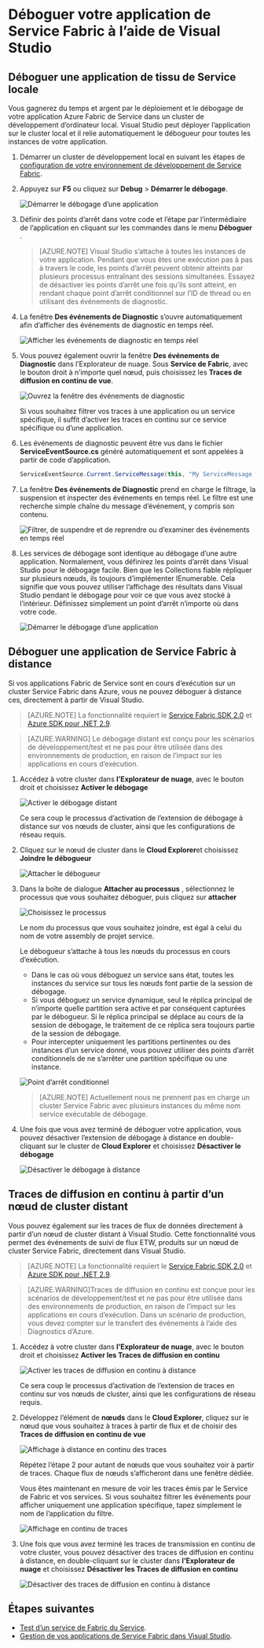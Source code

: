 <properties
   pageTitle="Déboguez votre application dans Visual Studio | Microsoft Azure"
   description="Améliorer la fiabilité et les performances de vos services en développant et en leur débogage dans Visual Studio sur un cluster de développement local."
   services="service-fabric"
   documentationCenter=".net"
   authors="vturecek"
   manager="timlt"
   editor=""/>

<tags
   ms.service="service-fabric"
   ms.devlang="dotnet"
   ms.topic="article"
   ms.tgt_pltfrm="na"
   ms.workload="na"
   ms.date="06/21/2016"
   ms.author="vturecek;mikhegn"/>

# <a name="debug-your-service-fabric-application-by-using-visual-studio"></a>Déboguer votre application de Service Fabric à l’aide de Visual Studio

## <a name="debug-a-local-service-fabric-application"></a>Déboguer une application de tissu de Service locale

Vous gagnerez du temps et argent par le déploiement et le débogage de votre application Azure Fabric de Service dans un cluster de développement d’ordinateur local. Visual Studio peut déployer l’application sur le cluster local et il relie automatiquement le débogueur pour toutes les instances de votre application.

1. Démarrer un cluster de développement local en suivant les étapes de [configuration de votre environnement de développement de Service Fabric](service-fabric-get-started.md).

2. Appuyez sur **F5** ou cliquez sur **Debug** > **Démarrer le débogage**.

    ![Démarrer le débogage d’une application][startdebugging]

3. Définir des points d’arrêt dans votre code et l’étape par l’intermédiaire de l’application en cliquant sur les commandes dans le menu **Déboguer** .

    > [AZURE.NOTE] Visual Studio s’attache à toutes les instances de votre application. Pendant que vous êtes une exécution pas à pas à travers le code, les points d’arrêt peuvent obtenir atteints par plusieurs processus entraînant des sessions simultanées. Essayez de désactiver les points d’arrêt une fois qu’ils sont atteint, en rendant chaque point d’arrêt conditionnel sur l’ID de thread ou en utilisant des événements de diagnostic.

4. La fenêtre **Des événements de Diagnostic** s’ouvre automatiquement afin d’afficher des événements de diagnostic en temps réel.

    ![Afficher les événements de diagnostic en temps réel][diagnosticevents]

5. Vous pouvez également ouvrir la fenêtre **Des événements de Diagnostic** dans l’Explorateur de nuage.  Sous **Service de Fabric**, avec le bouton droit à n’importe quel nœud, puis choisissez les **Traces de diffusion en continu de vue**.

    ![Ouvrez la fenêtre des événements de diagnostic][viewdiagnosticevents]

    Si vous souhaitez filtrer vos traces à une application ou un service spécifique, il suffit d’activer les traces en continu sur ce service spécifique ou d’une application.

6. Les événements de diagnostic peuvent être vus dans le fichier **ServiceEventSource.cs** généré automatiquement et sont appelées à partir de code d’application.

    ```csharp
    ServiceEventSource.Current.ServiceMessage(this, "My ServiceMessage with a parameter {0}", result.Value.ToString());
    ```

7. La fenêtre **Des événements de Diagnostic** prend en charge le filtrage, la suspension et inspecter des événements en temps réel.  Le filtre est une recherche simple chaîne du message d’événement, y compris son contenu.

    ![Filtrer, de suspendre et de reprendre ou d’examiner des événements en temps réel][diagnosticeventsactions]

8. Les services de débogage sont identique au débogage d’une autre application. Normalement, vous définirez les points d’arrêt dans Visual Studio pour le débogage facile. Bien que les Collections fiable répliquer sur plusieurs nœuds, ils toujours d’implémenter IEnumerable. Cela signifie que vous pouvez utiliser l’affichage des résultats dans Visual Studio pendant le débogage pour voir ce que vous avez stocké à l’intérieur. Définissez simplement un point d’arrêt n’importe où dans votre code.

    ![Démarrer le débogage d’une application][breakpoint]

<!--Every topic should have next steps and links to the next logical set of content to keep the customer engaged-->

## <a name="debug-a-remote-service-fabric-application"></a>Déboguer une application de Service Fabric à distance

Si vos applications Fabric de Service sont en cours d’exécution sur un cluster Service Fabric dans Azure, vous ne pouvez déboguer à distance ces, directement à partir de Visual Studio.

> [AZURE.NOTE] La fonctionnalité requiert le [Service Fabric SDK 2.0](http://www.microsoft.com/web/handlers/webpi.ashx?command=getinstallerredirect&appid=MicrosoftAzure-ServiceFabric-VS2015) et [Azure SDK pour .NET 2.9](https://azure.microsoft.com/downloads/).    

<!-- -->
> [AZURE.WARNING] Le débogage distant est conçu pour les scénarios de développement/test et ne pas pour être utilisée dans des environnements de production, en raison de l’impact sur les applications en cours d’exécution.

1. Accédez à votre cluster dans **l’Explorateur de nuage**, avec le bouton droit et choisissez **Activer le débogage**

    ![Activer le débogage distant][enableremotedebugging]

    Ce sera coup le processus d’activation de l’extension de débogage à distance sur vos nœuds de cluster, ainsi que les configurations de réseau requis.

2. Cliquez sur le nœud de cluster dans le **Cloud Explorer**et choisissez **Joindre le débogueur**

    ![Attacher le débogueur][attachdebugger]

3. Dans la boîte de dialogue **Attacher au processus** , sélectionnez le processus que vous souhaitez déboguer, puis cliquez sur **attacher**

    ![Choisissez le processus][chooseprocess]

    Le nom du processus que vous souhaitez joindre, est égal à celui du nom de votre assembly de projet service.

    Le débogueur s’attache à tous les nœuds du processus en cours d’exécution.
    - Dans le cas où vous déboguez un service sans état, toutes les instances du service sur tous les nœuds font partie de la session de débogage.
    - Si vous déboguez un service dynamique, seul le réplica principal de n’importe quelle partition sera active et par conséquent capturées par le débogueur. Si le réplica principal se déplace au cours de la session de débogage, le traitement de ce réplica sera toujours partie de la session de débogage.
    - Pour intercepter uniquement les partitions pertinentes ou des instances d’un service donné, vous pouvez utiliser des points d’arrêt conditionnels de ne s’arrêter une partition spécifique ou une instance.

    ![Point d’arrêt conditionnel][conditionalbreakpoint]

    > [AZURE.NOTE] Actuellement nous ne prennent pas en charge un cluster Service Fabric avec plusieurs instances du même nom service exécutable de débogage.

4. Une fois que vous avez terminé de déboguer votre application, vous pouvez désactiver l’extension de débogage à distance en double-cliquant sur le cluster de **Cloud Explorer** et choisissez **Désactiver le débogage**

    ![Désactiver le débogage à distance][disableremotedebugging]

## <a name="streaming-traces-from-a-remote-cluster-node"></a>Traces de diffusion en continu à partir d’un nœud de cluster distant

Vous pouvez également sur les traces de flux de données directement à partir d’un nœud de cluster distant à Visual Studio. Cette fonctionnalité vous permet des événements de suivi de flux ETW, produits sur un nœud de cluster Service Fabric, directement dans Visual Studio.

> [AZURE.NOTE] La fonctionnalité requiert le [Service Fabric SDK 2.0](http://www.microsoft.com/web/handlers/webpi.ashx?command=getinstallerredirect&appid=MicrosoftAzure-ServiceFabric-VS2015) et [Azure SDK pour .NET 2.9](https://azure.microsoft.com/downloads/).

<!-- -->
> [AZURE.WARNING]Traces de diffusion en continu est conçue pour les scénarios de développement/test et ne pas pour être utilisée dans des environnements de production, en raison de l’impact sur les applications en cours d’exécution.
> Dans un scénario de production, vous devez compter sur le transfert des événements à l’aide des Diagnostics d’Azure.

1. Accédez à votre cluster dans **l’Explorateur de nuage**, avec le bouton droit et choisissez **Activer les Traces de diffusion en continu**

    ![Activer les traces de diffusion en continu à distance][enablestreamingtraces]

    Ce sera coup le processus d’activation de l’extension de traces en continu sur vos nœuds de cluster, ainsi que les configurations de réseau requis.

2. Développez l’élément de **nœuds** dans le **Cloud Explorer**, cliquez sur le nœud que vous souhaitez à traces à partir de flux et de choisir des **Traces de diffusion en continu de vue**

    ![Affichage à distance en continu des traces][viewremotestreamingtraces]

    Répétez l’étape 2 pour autant de nœuds que vous souhaitez voir à partir de traces. Chaque flux de nœuds s’afficheront dans une fenêtre dédiée.

    Vous êtes maintenant en mesure de voir les traces émis par le Service de Fabric et vos services. Si vous souhaitez filtrer les événements pour afficher uniquement une application spécifique, tapez simplement le nom de l’application du filtre.

    ![Affichage en continu de traces][viewingstreamingtraces]

4. Une fois que vous avez terminé les traces de transmission en continu de votre cluster, vous pouvez désactiver des traces de diffusion en continu à distance, en double-cliquant sur le cluster dans **l’Explorateur de nuage** et choisissez **Désactiver les Traces de diffusion en continu**

    ![Désactiver des traces de diffusion en continu à distance][disablestreamingtraces]

## <a name="next-steps"></a>Étapes suivantes

- [Test d’un service de Fabric du Service](service-fabric-testability-overview.md).
- [Gestion de vos applications de Service Fabric dans Visual Studio](service-fabric-manage-application-in-visual-studio.md).

<!--Image references-->
[startdebugging]: ./media/service-fabric-debugging-your-application/startdebugging.png
[diagnosticevents]: ./media/service-fabric-debugging-your-application/diagnosticevents.png
[viewdiagnosticevents]: ./media/service-fabric-debugging-your-application/viewdiagnosticevents.png
[diagnosticeventsactions]: ./media/service-fabric-debugging-your-application/diagnosticeventsactions.png
[breakpoint]: ./media/service-fabric-debugging-your-application/breakpoint.png
[enableremotedebugging]: ./media/service-fabric-debugging-your-application/enableremotedebugging.png
[attachdebugger]: ./media/service-fabric-debugging-your-application/attachdebugger.png
[chooseprocess]: ./media/service-fabric-debugging-your-application/chooseprocess.png
[conditionalbreakpoint]: ./media/service-fabric-debugging-your-application/conditionalbreakpoint.png
[disableremotedebugging]: ./media/service-fabric-debugging-your-application/disableremotedebugging.png
[enablestreamingtraces]: ./media/service-fabric-debugging-your-application/enablestreamingtraces.png
[viewingstreamingtraces]: ./media/service-fabric-debugging-your-application/viewingstreamingtraces.png
[viewremotestreamingtraces]: ./media/service-fabric-debugging-your-application/viewremotestreamingtraces.png
[disablestreamingtraces]: ./media/service-fabric-debugging-your-application/disablestreamingtraces.png
